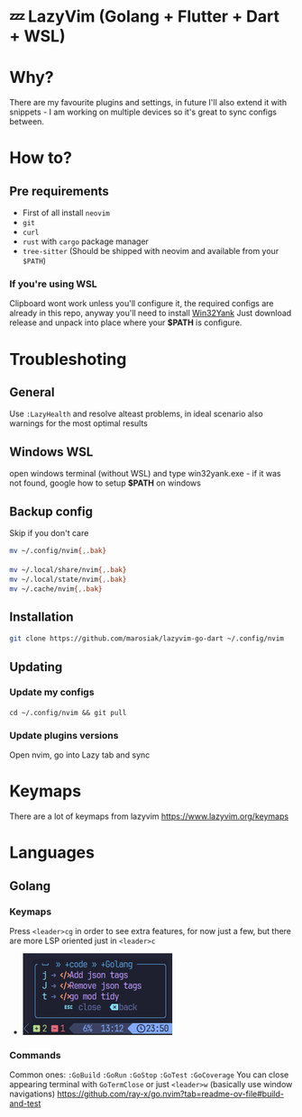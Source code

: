 # 💤 LazyVim (Golang + Flutter + Dart + WSL)

# Why?

There are my favourite plugins and settings, in future I'll also extend it with snippets - I am working on multiple devices so it's great to sync configs between.


# How to?

## Pre requirements
- First of all install `neovim`
- `git`
- `curl`
- `rust` with `cargo` package manager
- `tree-sitter` (Should be shipped with neovim and available from your `$PATH`)

### If you're using WSL
Clipboard wont work unless you'll configure it, the required configs are already in this repo, anyway you'll need to install [Win32Yank]([/guides/content/editing-an-existing-page#modifying-front-matter](https://github.com/equalsraf/win32yank/releases)) Just download release and unpack into place where your **$PATH** is configure.

# Troubleshoting
## General
Use `:LazyHealth` and resolve alteast problems, in ideal scenario also warnings for the most optimal results

## Windows WSL
open windows terminal (without WSL) and type win32yank.exe - if it was not found, google how to setup **$PATH** on windows


## Backup config
Skip if you don't care

```bash
mv ~/.config/nvim{,.bak}

mv ~/.local/share/nvim{,.bak}
mv ~/.local/state/nvim{,.bak}
mv ~/.cache/nvim{,.bak}
```

## Installation
```bash
git clone https://github.com/marosiak/lazyvim-go-dart ~/.config/nvim
```


## Updating

### Update my configs

`cd ~/.config/nvim && git pull`

### Update plugins versions

Open nvim, go into Lazy tab and sync


# Keymaps

There are a lot of keymaps from lazyvim https://www.lazyvim.org/keymaps


# Languages
## Golang
### Keymaps
Press `<leader>cg` in order to see extra features, for now just a few, but there are more LSP oriented just in `<leader>c`
-  ![Img](./img/gopher-keybinds.png) 


### Commands
Common ones: `:GoBuild` `:GoRun` `:GoStop` `:GoTest` `:GoCoverage`
You can close appearing terminal with `GoTermClose` or just `<leader>w` (basically use window navigations)
https://github.com/ray-x/go.nvim?tab=readme-ov-file#build-and-test
